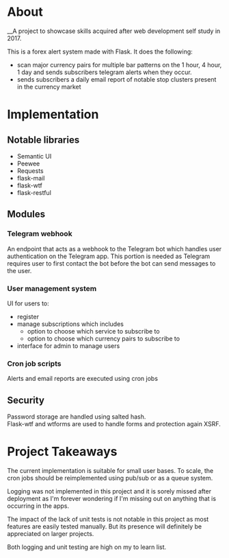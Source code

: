 # About
__A project to showcase skills acquired after web development self study in 2017. 

This is a forex alert system made with Flask. It does the following:  
- scan major currency pairs for multiple bar patterns on the 1 hour, 4 hour, 1 day and sends subscribers telegram alerts when they occur. 
- sends subscribers a daily email report of notable stop clusters present in the currency market

# Implementation
## Notable libraries
- Semantic UI
- Peewee
- Requests
- flask-mail
- flask-wtf
- flask-restful
## Modules
### Telegram webhook
An endpoint that acts as a webhook to the Telegram bot which handles user authentication on the Telegram app. This portion is needed as Telegram requires user to first contact the bot before the bot can send messages to the user.
### User management system
UI for users to:  
- register
- manage subscriptions which includes
  - option to choose which service to subscribe to
  - option to choose which currency pairs to subscribe to 
- interface for admin to manage users
### Cron job scripts
Alerts and email reports are executed using cron jobs  
## Security
Password storage are handled using salted hash.  
Flask-wtf and wtforms are used to handle forms and protection again XSRF.

# Project Takeaways
The current implementation is suitable for small user bases. To scale, the cron jobs should be reimplemented using pub/sub or as a queue system.  
  
Logging was not implemented in this project and it is sorely missed after deployment as I'm forever wondering if I'm missing out on anything that is occurring in the apps.  
  
The impact of the lack of unit tests is not notable in this project as most features are easily tested manually. But its presence will definitely be appreciated on larger projects. 
  
Both logging and unit testing are high on my to learn list.
